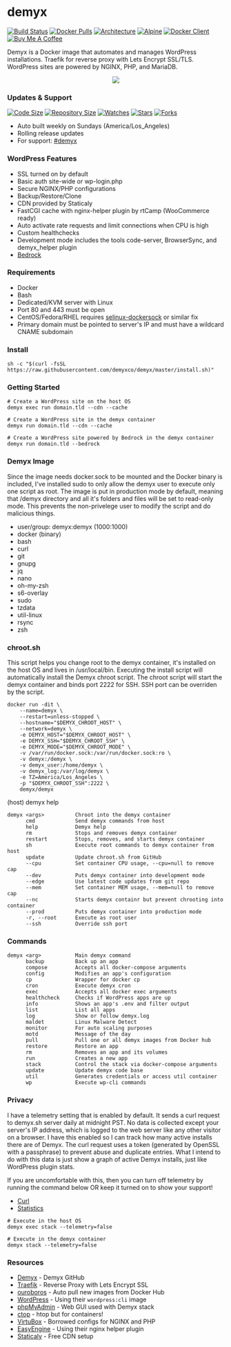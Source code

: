 # demyx 
[![Build Status](https://img.shields.io/travis/demyxco/demyx?style=flat)](https://travis-ci.org/demyxco/demyx)
[![Docker Pulls](https://img.shields.io/docker/pulls/demyx/demyx?style=flat&color=blue)](https://hub.docker.com/r/demyx/demyx)
[![Architecture](https://img.shields.io/badge/linux-amd64-important?style=flat&color=blue)](https://hub.docker.com/r/demyx/demyx)
[![Alpine](https://img.shields.io/badge/alpine-3.10.3-informational?style=flat&color=blue)](https://hub.docker.com/r/demyx/demyx)
[![Docker Client](https://img.shields.io/badge/docker_client-19.03.5-informational?style=flat&color=blue)](https://hub.docker.com/r/demyx/demyx)
[![Buy Me A Coffee](https://img.shields.io/badge/buy_me_coffee-$5-informational?style=flat&color=blue)](https://www.buymeacoffee.com/VXqkQK5tb)

Demyx is a Docker image that automates and manages WordPress installations. Traefik for reverse proxy with Lets Encrypt SSL/TLS. WordPress sites are powered by NGINX, PHP, and MariaDB.

<p align="center"><img  src="https://i.imgur.com/kwKTZHE.gif"></p>

### Updates & Support
[![Code Size](https://img.shields.io/github/languages/code-size/demyxco/demyx?style=flat&color=blue)](https://github.com/demyxco/demyx)
[![Repository Size](https://img.shields.io/github/repo-size/demyxco/demyx?style=flat&color=blue)](https://github.com/demyxco/demyx)
[![Watches](https://img.shields.io/github/watchers/demyxco/demyx?style=flat&color=blue)](https://github.com/demyxco/demyx)
[![Stars](https://img.shields.io/github/stars/demyxco/demyx?style=flat&color=blue)](https://github.com/demyxco/demyx)
[![Forks](https://img.shields.io/github/forks/demyxco/demyx?style=flat&color=blue)](https://github.com/demyxco/demyx)

* Auto built weekly on Sundays (America/Los_Angeles)
* Rolling release updates
* For support: [#demyx](https://webchat.freenode.net/?channel=#demyx)

### WordPress Features
* SSL turned on by default
* Basic auth site-wide or wp-login.php
* Secure NGINX/PHP configurations
* Backup/Restore/Clone
* CDN provided by Staticaly
* FastCGI cache with nginx-helper plugin by rtCamp (WooCommerce ready)
* Auto activate rate requests and limit connections when CPU is high
* Custom healthchecks
* Development mode includes the tools code-server, BrowserSync, and demyx_helper plugin
* [Bedrock](https://roots.io/bedrock/)

### Requirements
* Docker
* Bash
* Dedicated/KVM server with Linux
* Port 80 and 443 must be open
* CentOS/Fedora/RHEL requires [selinux-dockersock](https://github.com/dpw/selinux-dockersock) or similar fix
* Primary domain must be pointed to server's IP and must have a wildcard CNAME subdomain

### Install
```
sh -c "$(curl -fsSL https://raw.githubusercontent.com/demyxco/demyx/master/install.sh)"
```

### Getting Started
```
# Create a WordPress site on the host OS
demyx exec run domain.tld --cdn --cache

# Create a WordPress site in the demyx container
demyx run domain.tld --cdn --cache

# Create a WordPress site powered by Bedrock in the demyx container
demyx run domain.tld --bedrock
```

### Demyx Image
Since the image needs docker.sock to be mounted and the Docker binary is included, I've installed sudo to only allow the demyx user to execute only one script as root. The image is put in production mode by default, meaning that /demyx directory and all it's folders and files will be set to read-only mode. This prevents the non-privelege user to modify the script and do malicious things.

* user/group: demyx:demyx (1000:1000)
* docker (binary)
* bash
* curl
* git
* gnupg
* jq
* nano
* oh-my-zsh
* s6-overlay
* sudo
* tzdata
* util-linux
* rsync
* zsh

### chroot.sh
This script helps you change root to the demyx container, it's installed on the host OS and lives in /usr/local/bin. Executing the install script will automatically install the Demyx chroot script. The chroot script will start the demyx container and binds port 2222 for SSH. SSH port can be overriden by the script.
```
docker run -dit \
    --name=demyx \
    --restart=unless-stopped \
    --hostname="$DEMYX_CHROOT_HOST" \
    --network=demyx \
    -e DEMYX_HOST="$DEMYX_CHROOT_HOST" \
    -e DEMYX_SSH="$DEMYX_CHROOT_SSH" \
    -e DEMYX_MODE="$DEMYX_CHROOT_MODE" \
    -v /var/run/docker.sock:/var/run/docker.sock:ro \
    -v demyx:/demyx \
    -v demyx_user:/home/demyx \
    -v demyx_log:/var/log/demyx \
    -e TZ=America/Los_Angeles \
    -p "$DEMYX_CHROOT_SSH":2222 \
    demyx/demyx
```
(host) demyx help
```
demyx <args>          Chroot into the demyx container
      cmd             Send demyx commands from host
      help            Demyx help
      rm              Stops and removes demyx container
      restart         Stops, removes, and starts demyx container
      sh              Execute root commands to demyx container from host
      update          Update chroot.sh from GitHub
      --cpu           Set container CPU usage, --cpu=null to remove cap
      --dev           Puts demyx container into development mode
      --edge          Use latest code updates from git repo
      --mem           Set container MEM usage, --mem=null to remove cap
      --nc            Starts demyx containr but prevent chrooting into container
      --prod          Puts demyx container into production mode
      -r, --root      Execute as root user
      --ssh           Override ssh port
```

### Commands
```
demyx <arg>           Main demyx command
      backup          Back up an app
      compose         Accepts all docker-compose arguments
      config          Modifies an app's configuration
      cp              Wrapper for docker cp
      cron            Execute demyx cron
      exec            Accepts all docker exec arguments
      healthcheck     Checks if WordPress apps are up
      info            Shows an app's .env and filter output
      list            List all apps
      log             Show or follow demyx.log
      maldet          Linux Malware Detect
      monitor         For auto scaling purposes
      motd            Message of the day
      pull            Pull one or all demyx images from Docker hub
      restore         Restore an app
      rm              Removes an app and its volumes
      run             Creates a new app
      stack           Control the stack via docker-compose arguments
      update          Update demyx code base
      util            Generates credentials or access util container
      wp              Execute wp-cli commands
```

### Privacy
I have a telemetry setting that is enabled by default. It sends a curl request to demyx.sh server daily at midnight PST. No data is collected except your server's IP address, which is logged to the web server like any other visitor on a browser. I have this enabled so I can track how many active installs there are of Demyx. The curl request uses a token (generated by OpenSSL with a passphrase) to prevent abuse and duplicate entries. What I intend to do with this data is just show a graph of active Demyx installs, just like WordPress plugin stats. 

If you are uncomfortable with this, then you can turn off telemetry by running the command below OR keep it turned on to show your support!

* [Curl](https://github.com/demyxco/demyx/blob/master/cron/every-day.sh#L10)
* [Statistics](https://demyx.sh/statistics/)

```
# Execute in the host OS
demyx exec stack --telemetry=false

# Execute in the demyx container
demyx stack --telemetry=false
```

### Resources
*  [Demyx](https://github.com/demyxco/demyx) - Demyx GitHub
*  [Traefik](https://hub.docker.com/_/traefik) - Reverse Proxy with Lets Encrypt SSL
*  [ouroboros](https://hub.docker.com/r/pyouroboros/ouroboros) - Auto pull new images from Docker Hub
*  [WordPress](https://hub.docker.com/_/wordpress) - Using their `wordpress:cli` image
*  [phpMyAdmin](https://hub.docker.com/r/phpmyadmin/phpmyadmin) - Web GUI used with Demyx stack
*  [ctop](https://ctop.sh) - htop but for containers!
*  [VirtuBox](https://github.com/VirtuBox/ubuntu-nginx-web-server) - Borrowed configs for NGINX and PHP
*  [EasyEngine](https://easyengine.io/) - Using their nginx helper plugin
*  [Staticaly](https://www.staticaly.com/) - Free CDN setup
